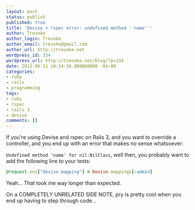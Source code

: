 ```yaml
---
layout: post
status: publish
published: true
title: 'Devise + rspec error: undefined method ''name'''
author: Trevoke
author_login: Trevoke
author_email: trevoke@gmail.com
author_url: http://trevoke.net
wordpress_id: 334
wordpress_url: http://trevoke.net/blog/?p=334
date: 2012-06-11 10:14:58.000000000 -04:00
categories:
- ruby
- rails
- programming
tags:
- ruby
- rspec
- rails 3
- devise
comments: []
---
```

If you're using Devise and rspec on Rails 3, and you want to override a controller, and you end up with an error that makes no sense whatsoever:

`Undefined method 'name' for nil:NilClass`, well then, you probably want to add the following line to your tests:

``` ruby linenos:false
@request.env["devise.mapping"] = Devise.mappings[:admin]
```
Yeah... That took me way longer than expected.

On a COMPLETELY UNRELATED SIDE NOTE, pry is pretty cool when you end up having to step through code...
